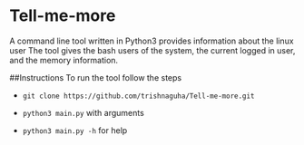 # Tell-me-more
A command line tool written in Python3 provides information about the linux user
The tool gives the bash users of the system, the current logged in user, and the memory information. 

##Instructions
To run the tool follow the steps

* `git clone https://github.com/trishnaguha/Tell-me-more.git`

* `python3 main.py` with arguments

* `python3 main.py -h` for help
